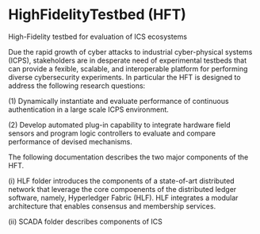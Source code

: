 # HighFidelityTestbed (HFT)
High-Fidelity testbed for evaluation of ICS ecosystems

Due the rapid growth of cyber attacks to industrial cyber-physical systems (ICPS), stakeholders are in desperate need of experimental testbeds that can provide a fexible, scalable, and interoperable platform for performing diverse cybersecurity experiments. In particular the HFT is designed to address the following research questions:

(1) Dynamically instantiate and evaluate performance of continuous authentication in a large scale ICPS environment.

(2) Develop automated plug-in capability to integrate hardware field sensors and program logic controllers to evaluate and compare performance of devised mechanisms.

The following documentation describes the two major components of the HFT.

(i) HLF folder introduces the components of a state-of-art distributed network that leverage the core compoenents of the distributed ledger software, namely, Hyperledger Fabric (HLF). HLF integrates a modular architecture that enables consensus and membership services.

(ii) SCADA folder describes components of ICS
